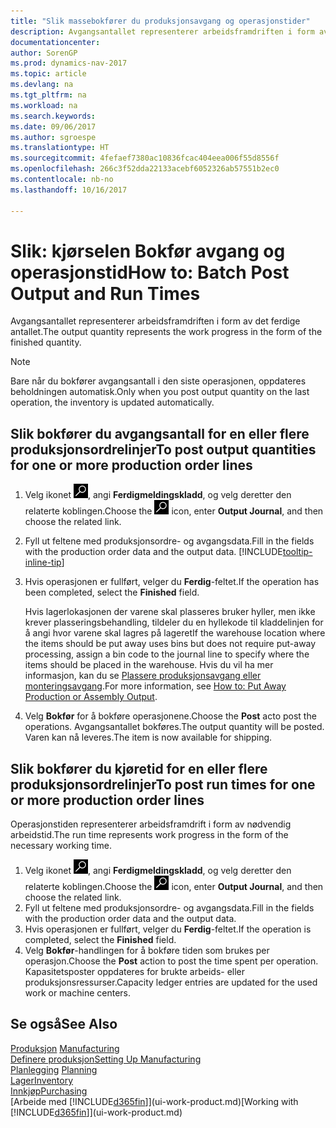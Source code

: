 ```yaml
---
title: "Slik massebokfører du produksjonsavgang og operasjonstider"
description: Avgangsantallet representerer arbeidsframdriften i form av det ferdige antallet.
documentationcenter: 
author: SorenGP
ms.prod: dynamics-nav-2017
ms.topic: article
ms.devlang: na
ms.tgt_pltfrm: na
ms.workload: na
ms.search.keywords: 
ms.date: 09/06/2017
ms.author: sgroespe
ms.translationtype: HT
ms.sourcegitcommit: 4fefaef7380ac10836fcac404eea006f55d8556f
ms.openlocfilehash: 266c3f52dda22133acebf6052326ab57551b2ec0
ms.contentlocale: nb-no
ms.lasthandoff: 10/16/2017

---
```

# <a name="how-to-batch-post-output-and-run-times"></a><span data-ttu-id="269ba-103">Slik: kjørselen Bokfør avgang og operasjonstid</span><span class="sxs-lookup"><span data-stu-id="269ba-103">How to: Batch Post Output and Run Times</span></span>
<span data-ttu-id="269ba-104">Avgangsantallet representerer arbeidsframdriften i form av det ferdige antallet.</span><span class="sxs-lookup"><span data-stu-id="269ba-104">The output quantity represents the work progress in the form of the finished quantity.</span></span>  

> [!NOTE]
> <span data-ttu-id="269ba-105">Bare når du bokfører avgangsantall i den siste operasjonen, oppdateres beholdningen automatisk.</span><span class="sxs-lookup"><span data-stu-id="269ba-105">Only when you post output quantity on the last operation, the inventory is updated automatically.</span></span>  

## <a name="to-post-output-quantities-for-one-or-more-production-order-lines"></a><span data-ttu-id="269ba-106">Slik bokfører du avgangsantall for en eller flere produksjonsordrelinjer</span><span class="sxs-lookup"><span data-stu-id="269ba-106">To post output quantities for one or more production order lines</span></span>
1. <span data-ttu-id="269ba-107">Velg ikonet ![Søk etter side eller rapport](media/ui-search/search_small.png "Søk etter side eller rapport"), angi **Ferdigmeldingskladd**, og velg deretter den relaterte koblingen.</span><span class="sxs-lookup"><span data-stu-id="269ba-107">Choose the ![Search for Page or Report](media/ui-search/search_small.png "Search for Page or Report icon") icon, enter **Output Journal**, and then choose the related link.</span></span>  
2. <span data-ttu-id="269ba-108">Fyll ut feltene med produksjonsordre- og avgangsdata.</span><span class="sxs-lookup"><span data-stu-id="269ba-108">Fill in the fields with the production order data and the output data.</span></span> [!INCLUDE[tooltip-inline-tip](includes/tooltip-inline-tip_md.md)]
3. <span data-ttu-id="269ba-109">Hvis operasjonen er fullført, velger du **Ferdig**-feltet.</span><span class="sxs-lookup"><span data-stu-id="269ba-109">If the operation has been completed, select the **Finished** field.</span></span>  

    <span data-ttu-id="269ba-110">Hvis lagerlokasjonen der varene skal plasseres bruker hyller, men ikke krever plasseringsbehandling,  tildeler du en hyllekode til kladdelinjen for å angi hvor varene skal lagres på lageret</span><span class="sxs-lookup"><span data-stu-id="269ba-110">If the warehouse location where the items should be put away uses bins but does not require put-away processing,  assign a bin code to the journal line to specify where the items should be placed in the warehouse.</span></span> <span data-ttu-id="269ba-111">Hvis du vil ha mer informasjon, kan du se [Plassere produksjonsavgang eller monteringsavgang](warehouse-how-to-put-away-production-output.md).</span><span class="sxs-lookup"><span data-stu-id="269ba-111">For more information, see [How to: Put Away Production or Assembly Output](warehouse-how-to-put-away-production-output.md).</span></span>  

4. <span data-ttu-id="269ba-112">Velg **Bokfør** for å bokføre operasjonene.</span><span class="sxs-lookup"><span data-stu-id="269ba-112">Choose the **Post** acto post the operations.</span></span> <span data-ttu-id="269ba-113">Avgangsantallet bokføres.</span><span class="sxs-lookup"><span data-stu-id="269ba-113">The output quantity will be posted.</span></span> <span data-ttu-id="269ba-114">Varen kan nå leveres.</span><span class="sxs-lookup"><span data-stu-id="269ba-114">The item is now available for shipping.</span></span>  

## <a name="to-post-run-times-for-one-or-more-production-order-lines"></a><span data-ttu-id="269ba-115">Slik bokfører du kjøretid for en eller flere produksjonsordrelinjer</span><span class="sxs-lookup"><span data-stu-id="269ba-115">To post run times for one or more production order lines</span></span>
<span data-ttu-id="269ba-116">Operasjonstiden representerer arbeidsframdrift i form av nødvendig arbeidstid.</span><span class="sxs-lookup"><span data-stu-id="269ba-116">The run time represents work progress in the form of the necessary working time.</span></span>    

1.  <span data-ttu-id="269ba-117">Velg ikonet ![Søk etter side eller rapport](media/ui-search/search_small.png "Søk etter side eller rapport"), angi **Ferdigmeldingskladd**, og velg deretter den relaterte koblingen.</span><span class="sxs-lookup"><span data-stu-id="269ba-117">Choose the ![Search for Page or Report](media/ui-search/search_small.png "Search for Page or Report icon") icon, enter **Output Journal**, and then choose the related link.</span></span>  
2. <span data-ttu-id="269ba-118">Fyll ut feltene med produksjonsordre- og avgangsdata.</span><span class="sxs-lookup"><span data-stu-id="269ba-118">Fill in the fields with the production order data and the output data.</span></span>  
3.  <span data-ttu-id="269ba-119">Hvis operasjonen er fullført, velger du **Ferdig**-feltet.</span><span class="sxs-lookup"><span data-stu-id="269ba-119">If the operation is completed, select the **Finished** field.</span></span>  
4. <span data-ttu-id="269ba-120">Velg **Bokfør**-handlingen for å bokføre tiden som brukes per operasjon.</span><span class="sxs-lookup"><span data-stu-id="269ba-120">Choose the **Post** action to post the time spent per operation.</span></span> <span data-ttu-id="269ba-121">Kapasitetsposter oppdateres for brukte arbeids- eller produksjonsressurser.</span><span class="sxs-lookup"><span data-stu-id="269ba-121">Capacity ledger entries are updated for the used work or machine centers.</span></span>

## <a name="see-also"></a><span data-ttu-id="269ba-122">Se også</span><span class="sxs-lookup"><span data-stu-id="269ba-122">See Also</span></span>  
<span data-ttu-id="269ba-123">[Produksjon](production-manage-manufacturing.md)  </span><span class="sxs-lookup"><span data-stu-id="269ba-123">[Manufacturing](production-manage-manufacturing.md)  </span></span>  
[<span data-ttu-id="269ba-124">Definere produksjon</span><span class="sxs-lookup"><span data-stu-id="269ba-124">Setting Up Manufacturing</span></span>](production-configure-production-processes.md)  
<span data-ttu-id="269ba-125">[Planlegging](production-planning.md)    </span><span class="sxs-lookup"><span data-stu-id="269ba-125">[Planning](production-planning.md)    </span></span>  
[<span data-ttu-id="269ba-126">Lager</span><span class="sxs-lookup"><span data-stu-id="269ba-126">Inventory</span></span>](inventory-manage-inventory.md)  
[<span data-ttu-id="269ba-127">Innkjøp</span><span class="sxs-lookup"><span data-stu-id="269ba-127">Purchasing</span></span>](purchasing-manage-purchasing.md)  
<span data-ttu-id="269ba-128">[Arbeide med [!INCLUDE[d365fin](includes/d365fin_md.md)]](ui-work-product.md)</span><span class="sxs-lookup"><span data-stu-id="269ba-128">[Working with [!INCLUDE[d365fin](includes/d365fin_md.md)]](ui-work-product.md)</span></span>

